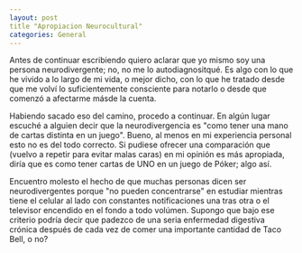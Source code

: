 ```yaml
---
layout: post
title "Apropiacion Neurocultural"
categories: General
---
```

Antes de continuar escribiendo quiero aclarar que yo mismo soy una persona neurodivergente; no, no me lo autodiagnositqué. Es algo con lo que he vivido a lo largo de mi vida, o mejor dicho, con lo que he tratado desde que me volví lo suficientemente consciente para notarlo o desde que comenzó a afectarme másde la cuenta.


Habiendo sacado eso del camino, procedo a continuar. En algún lugar escuché a alguien decir que la neurodivergencia es "como tener una mano de cartas distinta en un juego". Bueno, al menos en mi experiencia personal esto no es del todo correcto. Si pudiese ofrecer una comparación que (vuelvo a repetir para evitar malas caras) en mi opinión es más apropiada, diría que es como tener cartas de UNO en un juego de Póker; algo así. 

Encuentro molesto el hecho de que muchas personas dicen ser neurodivergentes porque "no pueden concentrarse" en estudiar mientras tiene el celular al lado con constantes notificaciones una tras otra o el televisor encendido en el fondo a todo volúmen. 
Supongo que bajo ese criterio podría decir que padezco de una seria enfermedad digestiva crónica después de cada vez de comer una importante cantidad de Taco Bell, o no?
